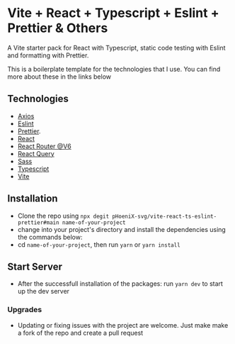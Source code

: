 # Vite + React + Typescript + Eslint + Prettier & Others

A Vite starter pack for React with Typescript, static code testing with Eslint and formatting with Prettier.

This is a boilerplate template for the technologies that I use. You can find more about these in the links below

## Technologies

- [Axios](https://axios-http.com/docs/intro)
- [Eslint](https://eslint.org/)
- [Prettier](https://prettier.io/).
- [React](https://reactjs.org/)
- [React Router @V6](https://reactrouter.com/docs/en/v6/getting-started)
- [React Query](https://react-query.tanstack.com/overview)
- [Sass](https://sass-lang.com/)
- [Typescript](https://www.typescriptlang.org/)
- [Vite](https://vitejs.dev/guide/)

## Installation

- Clone the repo using `npx degit pHoeniX-svg/vite-react-ts-eslint-prettier#main name-of-your-project`
- change into your project's directory and install the dependencies using the commands below:
- cd `name-of-your-project`, then run `yarn` or `yarn install`

## Start Server

- After the successfull installation of the packages: run `yarn dev` to start up the dev server

### Upgrades 

-  Updating or fixing issues with the project are welcome. Just make make a fork of the repo and create a pull request
